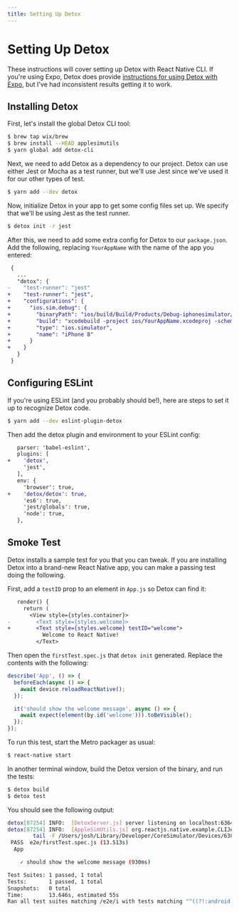 ```yaml
---
title: Setting Up Detox
---
```


# Setting Up Detox

These instructions will cover setting up Detox with React Native CLI. If you're using Expo, Detox does provide [instructions for using Detox with Expo](https://github.com/wix/Detox/blob/master/docs/Guide.Expo.md), but I've had inconsistent results getting it to work.

## Installing Detox

First, let's install the global Detox CLI tool:

```bash
$ brew tap wix/brew
$ brew install --HEAD applesimutils
$ yarn global add detox-cli
```

Next, we need to add Detox as a dependency to our project. Detox can use either Jest or Mocha as a test runner, but we'll use Jest since we've used it for our other types of test.

```bash
$ yarn add --dev detox
```

Now, initialize Detox in your app to get some config files set up. We specify that we'll be using Jest as the test runner.

```bash
$ detox init -r jest
```

After this, we need to add some extra config for Detox to our `package.json`. Add the following, replacing `YourAppName` with the name of the app you entered:

```diff
 {
   ...
   "detox": {
-    "test-runner": "jest"
+    "test-runner": "jest",
+    "configurations": {
+      "ios.sim.debug": {
+        "binaryPath": "ios/build/Build/Products/Debug-iphonesimulator/YourAppName.app",
+        "build": "xcodebuild -project ios/YourAppName.xcodeproj -scheme YourAppName -configuration Debug -sdk iphonesimulator -derivedDataPath ios/build -UseModernBuildSystem=NO",
+        "type": "ios.simulator",
+        "name": "iPhone 8"
+      }
+    }
   }
 }
```

## Configuring ESLint

If you're using ESLint (and you probably should be!), here are steps to set it up to recognize Detox code.

```bash
$ yarn add --dev eslint-plugin-detox
```

Then add the detox plugin and environment to your ESLint config:

```diff
   parser: 'babel-eslint',
   plugins: [
+    'detox',
     'jest',
   ],
   env: {
     'browser': true,
+    'detox/detox': true,
     'es6': true,
     'jest/globals': true,
     'node': true,
   },
```

## Smoke Test

Detox installs a sample test for you that you can tweak. If you are installing Detox into a brand-new React Native app, you can make a passing test doing the following.

First, add a `testID` prop to an element in `App.js` so Detox can find it:

```diff
   render() {
     return (
       <View style={styles.container}>
-        <Text style={styles.welcome}>
+        <Text style={styles.welcome} testID="welcome">
           Welcome to React Native!
         </Text>
```

Then open the `firstTest.spec.js` that `detox init` generated. Replace the contents with the following:

```javascript
describe('App', () => {
  beforeEach(async () => {
    await device.reloadReactNative();
  });

  it('should show the welcome message', async () => {
    await expect(element(by.id('welcome'))).toBeVisible();
  });
});
```

To run this test, start the Metro packager as usual:

```bash
$ react-native start
```

In another terminal window, build the Detox version of the binary, and run the tests:

```bash
$ detox build
$ detox test
```

You should see the following output:

```bash
detox[87254] INFO:  [DetoxServer.js] server listening on localhost:63646...
detox[87254] INFO:  [AppleSimUtils.js] org.reactjs.native.example.CLIJestTest launched. The stdout and stderr logs were recreated, you can watch them with:
        tail -F /Users/josh/Library/Developer/CoreSimulator/Devices/638CF558-A2B2-4C27-9C8D-7DB5E348E5D8/data/tmp/detox.last_launch_app_log.{out,err}
 PASS  e2e/firstTest.spec.js (13.513s)
  App

    ✓ should show the welcome message (930ms)

Test Suites: 1 passed, 1 total
Tests:       1 passed, 1 total
Snapshots:   0 total
Time:        13.646s, estimated 55s
Ran all test suites matching /e2e/i with tests matching "^((?!:android:).)*$".
```

